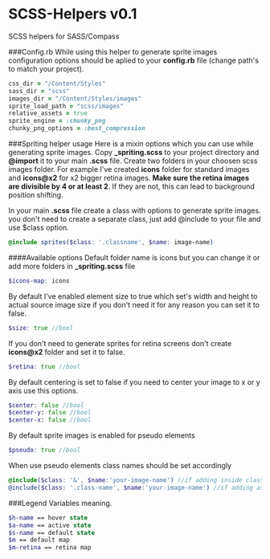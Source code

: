 SCSS-Helpers v0.1
=====================

SCSS helpers for SASS/Compass

###Config.rb
While using this helper to generate sprite images configuration options should be aplied to your **config.rb** file (change path's to match your project).
 ```ruby
 css_dir = "/Content/Styles"
 sass_dir = "scss"
 images_dir = "/Content/Styles/images"
 sprite_load_path = "scss/images"
 relative_assets = true
 sprite_engine = :chunky_png
 chunky_png_options = :best_compression
 ```

###Spriting helper usage
Here is a mixin options which you can use while generating sprite images.
Copy **_spriting.scss** to your project directory and **@import** it to your main **.scss** file.
Create two folders in your choosen scss images folder. For example I've created **icons** folder for standard images and **icons@x2** for x2 bigger retina images.
**Make sure the retina images are divisible by 4 or at least 2**. If they are not, this can lead to background position shifting.

In your main **.scss** file create a class with options to generate sprite images. you don't need to create a separate class, just add @include to your file and use $class option.
 ```scss
 @include sprites($class: '.classname', $name: image-name)
 ```

####Available options
Default folder name is icons but you can change it or add more folders in **_spriting.scss** file
 ```scss
 $icons-map: icons
 ```
By default I've enabled element size to true which set's width and height to actual source image size if you don't need it for any reason you can set it to false.
 ```scss
 $size: true //bool
 ```
If you don't need to generate sprites for retina screens don't create **icons@x2** folder and set it to false.
 ```scss
 $retina: true //bool
 ```
By default centering is set to false if you need to center your image to x or y axis use this options.
 ```scss
 $center: false //bool
 $center-y: false //bool
 $center-x: false //bool
 ```
By default sprite images is enabled for pseudo elements
 ```scss
 $pseudo: true //bool
 ```
When use pseudo elements class names should be set accordingly
 ```scss
 @include($class: '&', $name:'your-image-name') //if adding inside class as a module
 @include($class: '.class-name', $name:'your-image-name') //if adding as standalone class
 ```

###Legend
Variables meaning.
 ```scss
 $h-name == hover state
 $a-name == active state
 $s-name == default state
 $m == default map
 $m-retina == retina map
 ```